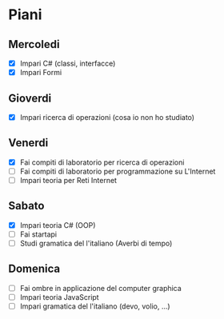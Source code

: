 # Piani

## Mercoledi
- [X] Impari C# (classi, interfacсe)
- [X] Impari Formi

## Gioverdi
- [X] Impari ricerca di operazioni (cosa io non ho studiato)

## Venerdi
- [X] Fai compiti di laboratorio per ricerca di operazioni
- [ ] Fai compiti di laboratorio per programmazione su L'Internet
- [ ] Impari teoria per Reti Internet

## Sabato
- [X] Impari teoria C# (OOP)
- [ ] Fai startapi
- [ ] Studi gramatica del l'italiano (Averbi di tempo)

## Domenica
- [ ] Fai ombre in applicazione del computer graphica
- [ ] Impari teoria JavaScript 
- [ ] Impari gramatica del l'italiano (devo, volio, ...)
